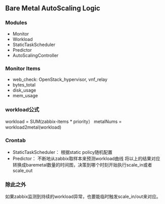 ## Bare Metal AutoScaling Logic

### Modules
+ Monitor
+ Workload
+ StaticTaskScheduler 
+ Predictor 
+ AutoScalingController

### Monitor Items
+ web_check: OpenStack_hypervisor, vnf_relay
+ bytes_total
+ disk_usage
+ mem_usage

### workload公式
workload = SUM(zabbix-items * priority）
metalNums = workload2metal(workload)

### Crontab
+ StaticTaskScheduler： 根据static policy随机配置
+ Predictor： 不断地从zabbix取样本来预测workload曲线
将以上的结果对应转换成baremetal数量的时间图，决策到哪个时刻开始执行scale_in或者scale_out

### 除此之外
如果zabbix监测到持续的workload异常，也要能临时触发scale_in/out来对应。

